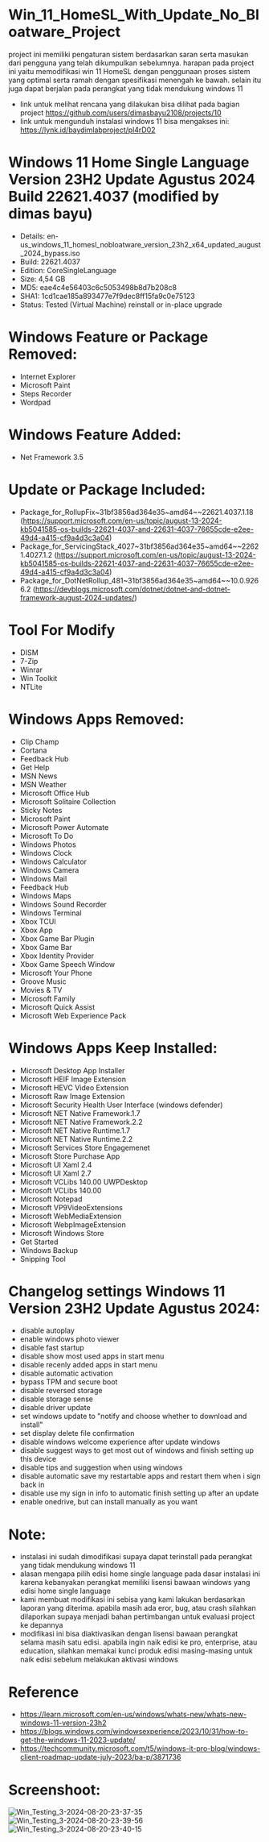 # Win_11_HomeSL_With_Update_No_Bloatware_Project

project ini memiliki pengaturan sistem berdasarkan saran serta masukan dari pengguna yang telah dikumpulkan sebelumnya. harapan pada project ini yaitu memodifikasi win 11 HomeSL dengan penggunaan proses sistem yang optimal serta ramah dengan spesifikasi menengah ke bawah. selain itu juga dapat berjalan pada perangkat yang tidak mendukung windows 11

- link untuk melihat rencana yang dilakukan bisa dilihat pada bagian project https://github.com/users/dimasbayu2108/projects/10
- link untuk mengunduh instalasi windows 11 bisa mengakses ini: https://lynk.id/baydimlabproject/pl4rD02

# Windows 11 Home Single Language Version 23H2 Update Agustus 2024 Build 22621.4037 (modified by dimas bayu) 

- Details: en-us_windows_11_homesl_nobloatware_version_23h2_x64_updated_august_2024_bypass.iso
- Build: 22621.4037
- Edition: CoreSingleLanguage
- Size: 4,54 GB
- MD5: eae4c4e56403c6c5053498b8d7b208c8
- SHA1: 1cd1cae185a893477e7f9dec8ff15fa9c0e75123
- Status: Tested (Virtual Machine) reinstall or in-place upgrade

# Windows Feature or Package Removed:
- Internet Explorer
- Microsoft Paint
- Steps Recorder
- Wordpad

# Windows Feature Added:
- Net Framework 3.5

# Update or Package Included:
- Package_for_RollupFix~31bf3856ad364e35~amd64~~22621.4037.1.18 (https://support.microsoft.com/en-us/topic/august-13-2024-kb5041585-os-builds-22621-4037-and-22631-4037-76655cde-e2ee-49d4-a415-cf9a4d3c3a04)
- Package_for_ServicingStack_4027~31bf3856ad364e35~amd64~~22621.4027.1.2 (https://support.microsoft.com/en-us/topic/august-13-2024-kb5041585-os-builds-22621-4037-and-22631-4037-76655cde-e2ee-49d4-a415-cf9a4d3c3a04)
- Package_for_DotNetRollup_481~31bf3856ad364e35~amd64~~10.0.9266.2 (https://devblogs.microsoft.com/dotnet/dotnet-and-dotnet-framework-august-2024-updates/)

# Tool For Modify
- DISM
- 7-Zip
- Winrar
- Win Toolkit
- NTLite

# Windows Apps Removed:
- Clip Champ
- Cortana
- Feedback Hub
- Get Help
- MSN News
- MSN Weather
- Microsoft Office Hub
- Microsoft Solitaire Collection
- Sticky Notes
- Microsoft Paint
- Microsoft Power Automate
- Microsoft To Do
- Windows Photos
- Windows Clock
- Windows Calculator
- Windows Camera
- Windows Mail
- Feedback Hub
- Windows Maps
- Windows Sound Recorder
- Windows Terminal
- Xbox TCUI
- Xbox App
- Xbox Game Bar Plugin
- Xbox Game Bar
- Xbox Identity Provider
- Xbox Game Speech Window
- Microsoft Your Phone
- Groove Music
- Movies & TV 
- Microsoft Family
- Microsoft Quick Assist
- Microsoft Web Experience Pack

# Windows Apps Keep Installed:
- Microsoft Desktop App Installer
- Microsoft HEIF Image Extension
- Microsoft HEVC Video Extension
- Microsoft Raw Image Extension
- Microsoft Security Health User Interface (windows defender)
- Microsoft NET Native Framework.1.7
- Microsoft NET Native Framework.2.2
- Microsoft NET Native Runtime.1.7
- Microsoft NET Native Runtime.2.2
- Microsoft Services Store Engagemenet
- Microsoft Store Purchase App
- Microsoft UI Xaml 2.4
- Microsoft UI Xaml 2.7
- Microsoft VCLibs 140.00 UWPDesktop
- Microsoft VCLibs 140.00
- Microsoft Notepad
- Microsoft VP9VideoExtensions
- Microsoft WebMediaExtension
- Microsoft WebpImageExtension
- Microsoft Windows Store
- Get Started
- Windows Backup
- Snipping Tool

# Changelog settings Windows 11 Version 23H2 Update Agustus 2024:
- disable autoplay
- enable windows photo viewer
- disable fast startup
- disable show most used apps in start menu
- disable recenly added apps in start menu
- disable automatic activation
- bypass TPM and secure boot
- disable reversed storage
- disable storage sense
- disable driver update
- set windows update to "notify and choose whether to download and install"
- set display delete file confirmation
- disable windows welcome experience after update windows
- disable suggest ways to get most out of windows and finish setting up this device
- disable tips and suggestion when using windows
- disable automatic save my restartable apps and restart them when i sign back in
- disable use my sign in info to automatic finish setting up after an update
- enable onedrive, but can install manually as you want


# Note:
- instalasi ini sudah dimodifikasi supaya dapat terinstall pada perangkat yang tidak mendukung windows 11
- alasan mengapa pilih edisi home single language pada dasar instalasi ini karena kebanyakan perangkat memiliki lisensi bawaan windows yang edisi home single language
- kami membuat modifikasi ini sebisa yang kami lakukan berdasarkan laporan yang diterima. apabila masih ada eror, bug, atau crash silahkan dilaporkan supaya menjadi bahan pertimbangan untuk evaluasi project ke depannya
- modifikasi ini bisa diaktivasikan dengan lisensi bawaan perangkat selama masih satu edisi. apabila ingin naik edisi ke pro, enterprise, atau education, silahkan memakai kunci produk edisi masing-masing untuk naik edisi sebelum melakukan aktivasi windows

# Reference
- https://learn.microsoft.com/en-us/windows/whats-new/whats-new-windows-11-version-23h2
- https://blogs.windows.com/windowsexperience/2023/10/31/how-to-get-the-windows-11-2023-update/
- https://techcommunity.microsoft.com/t5/windows-it-pro-blog/windows-client-roadmap-update-july-2023/ba-p/3871736

# Screenshoot:
![Win_Testing_3-2024-08-20-23-37-35](https://github.com/user-attachments/assets/3f1f6660-995c-49c1-88f4-5724ba6ff06e)
![Win_Testing_3-2024-08-20-23-39-56](https://github.com/user-attachments/assets/b2a03985-a307-40ac-a0c8-9ccb65f26d39)
![Win_Testing_3-2024-08-20-23-40-15](https://github.com/user-attachments/assets/e871ea2f-74f5-464f-9a89-b7f410d3b7b7)
